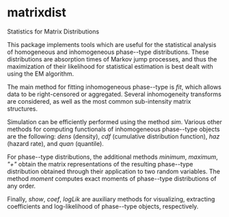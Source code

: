 # matrixdist
Statistics for Matrix Distributions

This package implements tools which are useful for the statistical analysis of homogeneous and inhomogeneous phase--type distributions. These distributions are absorption times of Markov jump processes, and thus the maximization of their likelihood for statistical estimation is best dealt with using the EM algorithm. 

The main method for fitting inhomogeneous phase--type is *fit*, which allows data to be right-censored or aggregated. Several inhomogeneity transforms are considered, as well as the most common sub-intensity matrix structures. 

Simulation can be efficiently performed using the method *sim*. Various other methods for computing functionals of inhomogeneous phase--type objects are the following: *dens* (density), *cdf* (cumulative distribution function), *haz* (hazard rate), and *quan* (quantile). 

For phase--type distributions, the additional methods *minimum*, *maximum*, *"+"* obtain the matrix representations of the resulting phase--type distribution obtained through their application to two random variables. The method *moment* computes exact moments of phase--type distributions of any order. 

Finally, *show*, *coef*, *logLik* are auxiliary methods for visualizing, extracting coefficients and log-likelihood of phase--type objects, respectively.